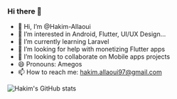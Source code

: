 ### Hi there 👋

<!--### Hi there 👋-->

- 👋 Hi, I’m @Hakim-Allaoui
- 👀 I’m interested in Android, Flutter, UI/UX Design...
- 🌱 I’m currently learning Laravel
- 🤔 I’m looking for help with monetizing Flutter apps
- 💞️ I’m looking to collaborate on Mobile apps projects
- 😄 Pronouns: Amegos
- 📫 How to reach me: hakim.allaoui97@gmail.com

![Hakim's GitHub stats](https://github-readme-stats.vercel.app/api?username=Hakim-Allaoui&show_icons=true&theme=dracula)

<!--
**Hakim-Allaoui/Hakim-Allaoui** is a ✨ _special_ ✨ repository because its `README.md` (this file) appears on your GitHub profile.

Here are some ideas to get you started:

- 🔭 I’m currently working on ...
- 🌱 I’m currently learning ...
- 👯 I’m looking to collaborate on ...
- 🤔 I’m looking for help with ...
- 💬 Ask me about ...
- 📫 How to reach me: ...
- 😄 Pronouns: ...
- ⚡ Fun fact: ...
-->
